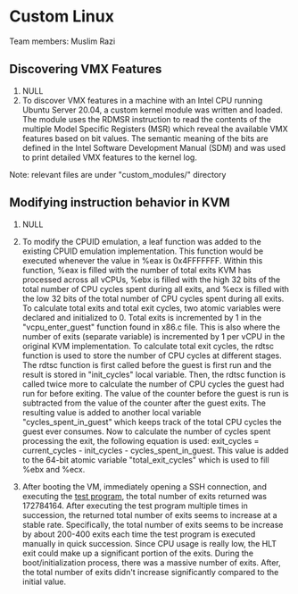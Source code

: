 # Custom Linux

Team members: Muslim Razi

## Discovering VMX Features

1. NULL
2. To discover VMX features in a machine with an Intel CPU running Ubuntu Server 20.04, a custom kernel module was written and loaded. The module uses the RDMSR instruction to read the contents of the multiple Model Specific Registers (MSR) which reveal the available VMX features based on bit values. The semantic meaning of the bits are defined in the Intel Software Development Manual (SDM) and was used to print detailed VMX features to the kernel log.

Note: relevant files are under "custom_modules/" directory

## Modifying instruction behavior in KVM

1. NULL
2. To modify the CPUID emulation, a leaf function was added to the existing CPUID emulation implementation. This function would be executed whenever the value in %eax is 0x4FFFFFFF. Within this function, %eax is filled with the number of total exits KVM has processed across all vCPUs, %ebx is filled with the high 32 bits of the total number of CPU cycles spent during all exits, and %ecx is filled with the low 32 bits of the total number of CPU cycles spent during all exits. To calculate total exits and total exit cycles, two atomic variables were declared and initialized to 0. Total exits is incremented by 1 in the "vcpu_enter_guest" function found in x86.c file. This is also where the number of exits (separate variable) is incremented by 1 per vCPU in the original KVM implementation. To calculate total exit cycles, the rdtsc function is used to store the number of CPU cycles at different stages. The rdtsc function is first called before the guest is first run and the result is stored in "init_cycles" local variable. Then, the rdtsc function is called twice more to calculate the number of CPU cycles the guest had run for before exiting. The value of the counter before the guest is run is subtracted from the value of the counter after the guest exits. The resulting value is added to another local variable "cycles_spent_in_guest" which keeps track of the total CPU cycles the guest ever consumes. Now to calculate the number of cycles spent processing the exit, the following equation is used: exit_cycles = current_cycles - init_cycles - cycles_spent_in_guest. This value is added to the 64-bit atomic variable "total_exit_cycles" which is used to fill %ebx and %ecx.

3. After booting the VM, immediately opening a SSH connection, and executing the [test program](test_cpuid/prog.c), the total number of exits returned was 172784164. After executing the test program multiple times in succession, the returned total number of exits seems to increase at a stable rate. Specifically, the total number of exits seems to be increase by about 200-400 exits each time the test program is executed manually in quick succession. Since CPU usage is really low, the HLT exit could make up a significant portion of the exits. During the boot/initialization process, there was a massive number of exits. After, the total number of exits didn't increase significantly compared to the initial value.
